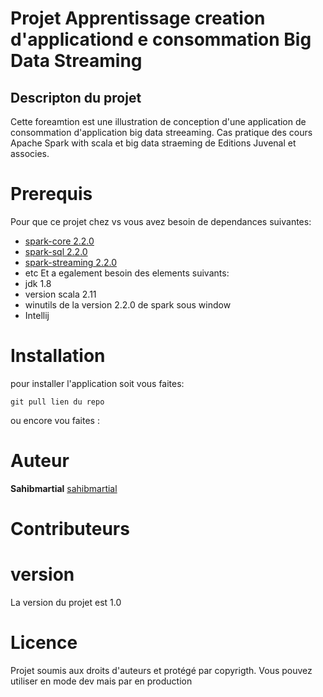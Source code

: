 # Projet Apprentissage creation d'applicationd e consommation Big Data Streaming 

## Descripton du projet 
Cette foreamtion est une illustration de conception d'une application de consommation d'application big data streeaming.
Cas pratique des cours  Apache Spark with scala et big data straeming de  Editions Juvenal et associes.
 
# Prerequis
Pour que ce projet chez vs vous avez besoin de dependances suivantes:
* [spark-core 2.2.0](https://mvnrepository.com/artifact/org.apache.spark/spark-core)
* [spark-sql 2.2.0](https://mvnrepository.com/artifact/org.apache.spark/spark-sql)
* [spark-streaming 2.2.0](https://mvnrepository.com/artifact/org.apache.spark/spark-streaming )
* etc
Et a egalement besoin des elements suivants:
* jdk 1.8
* version scala 2.11
* winutils de la version 2.2.0 de spark sous window
* Intellij

# Installation
pour installer l'application soit vous faites: 
```
git pull lien du repo
```
ou encore vou faites :

# Auteur
**Sahibmartial** [sahibmartial](https://github.com/sahibmartial/big_learn)

# Contributeurs

# version
La version du projet est 1.0

# Licence
Projet soumis aux droits d'auteurs et protégé par copyrigth.
Vous pouvez utiliser en mode dev mais par en production